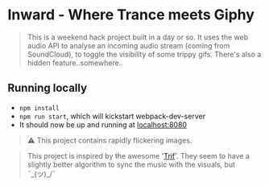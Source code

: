 # Inward - Where Trance meets Giphy

> This is a weekend hack project built in a day or so. It uses the web audio API to analyse an incoming audio stream (coming from SoundCloud), to toggle the visibility of some trippy gifs. There's also a hidden feature..somewhere..

## Running locally

- `npm install`
- `npm run start`, which will kickstart webpack-dev-server
- It should now be up and running at [localhost:8080](http://localhost:8080)

> ⚠️ This project contains rapidly flickering images.

> This project is inspired by the awesome '[Trif](http://trif.it)'. They seem to have a slightly better algorithm to sync the music with the visuals, but ¯\_(ツ)_/¯
